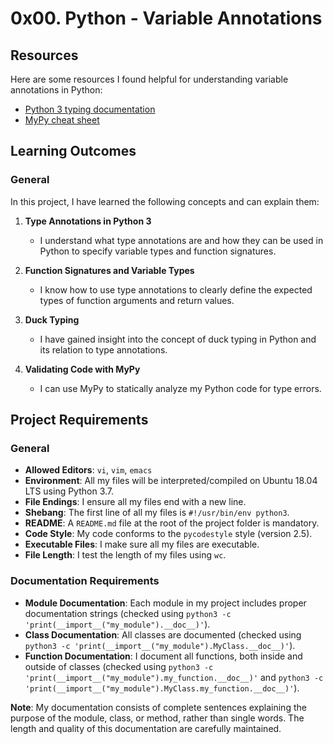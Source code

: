 # 0x00. Python - Variable Annotations

## Resources
Here are some resources I found helpful for understanding variable annotations in Python:

- [Python 3 typing documentation](https://docs.python.org/3/library/typing.html)
- [MyPy cheat sheet](https://mypy.readthedocs.io/en/stable/cheat_sheet.html)

## Learning Outcomes

### General
In this project, I have learned the following concepts and can explain them:

1. **Type Annotations in Python 3**
   - I understand what type annotations are and how they can be used in Python to specify variable types and function signatures.

2. **Function Signatures and Variable Types**
   - I know how to use type annotations to clearly define the expected types of function arguments and return values.

3. **Duck Typing**
   - I have gained insight into the concept of duck typing in Python and its relation to type annotations.

4. **Validating Code with MyPy**
   - I can use MyPy to statically analyze my Python code for type errors.

## Project Requirements

### General
- **Allowed Editors**: `vi`, `vim`, `emacs`
- **Environment**: All my files will be interpreted/compiled on Ubuntu 18.04 LTS using Python 3.7.
- **File Endings**: I ensure all my files end with a new line.
- **Shebang**: The first line of all my files is `#!/usr/bin/env python3`.
- **README**: A `README.md` file at the root of the project folder is mandatory.
- **Code Style**: My code conforms to the `pycodestyle` style (version 2.5).
- **Executable Files**: I make sure all my files are executable.
- **File Length**: I test the length of my files using `wc`.

### Documentation Requirements
- **Module Documentation**: Each module in my project includes proper documentation strings (checked using `python3 -c 'print(__import__("my_module").__doc__)'`).
- **Class Documentation**: All classes are documented (checked using `python3 -c 'print(__import__("my_module").MyClass.__doc__)'`).
- **Function Documentation**: I document all functions, both inside and outside of classes (checked using `python3 -c 'print(__import__("my_module").my_function.__doc__)'` and `python3 -c 'print(__import__("my_module").MyClass.my_function.__doc__)'`).

**Note**: My documentation consists of complete sentences explaining the purpose of the module, class, or method, rather than single words. The length and quality of this documentation are carefully maintained.
